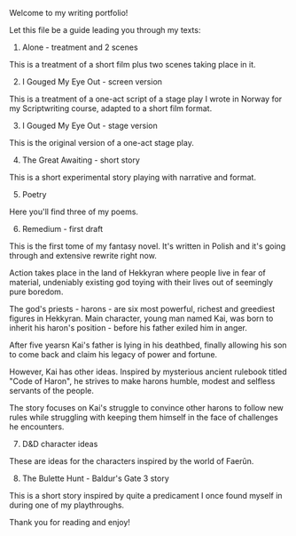 Welcome to my writing portfolio!


Let this file be a guide leading you through my texts:


1. Alone - treatment and 2 scenes

  This is a treatment of a short film plus two scenes taking place in it.

2. I Gouged My Eye Out - screen version

  This is a treatment of a one-act script of a stage play I wrote in Norway for my Scriptwriting course, adapted to a short film format.

3. I Gouged My Eye Out - stage version

  This is the original version of a one-act stage play.

4. The Great Awaiting - short story


  This is a short experimental story playing with narrative and format.

5. Poetry


  Here you'll find three of my poems.

6. Remedium - first draft

  This is the first tome of my fantasy novel. It's written in Polish and it's going through and extensive rewrite right now.

  Action takes place in the land of Hekkyran where people live in fear of material, undeniably existing god toying with their lives out of seemingly pure boredom.

  The god's priests - harons - are six most powerful, richest and greediest figures in Hekkyran. Main character, young man named Kai, was born to inherit his haron's position - before his father exiled him in anger.

  After five yearsn Kai's father is lying in his deathbed, finally allowing his son to come back and claim his legacy of power and fortune.

  However, Kai has other ideas. Inspired by mysterious ancient rulebook titled "Code of Haron", he strives to make harons humble, modest and selfless servants of the people.

  The story focuses on Kai's struggle to convince other harons to follow new rules while struggling with keeping them himself in the face of challenges he encounters.

7. D&D character ideas

  These are ideas for the characters inspired by the world of Faerûn.

8. The Bulette Hunt - Baldur's Gate 3 story

  This is a short story inspired by quite a predicament I once found myself in during one of my playthroughs.


Thank you for reading and enjoy!
